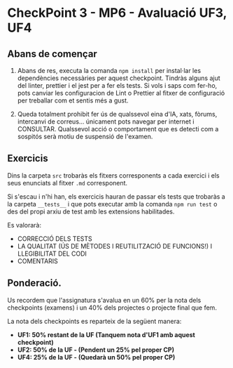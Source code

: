 # CheckPoint 3 - MP6 - Avaluació UF3, UF4

## Abans de començar

1. Abans de res, executa la comanda `npm install` per instal·lar les dependències necessàries per aquest checkpoint. Tindràs alguns ajut del linter, prettier i el jest per a fer els tests.
   Si vols i saps com fer-ho, pots canviar les configuracion de Lint o Prettier al fitxer de configuració per treballar com et sentis més a gust.

2. Queda totalment prohibit fer ús de qualssevol eina d'IA, xats, fòrums, intercanvi de correus... únicament pots navegar per internet i CONSULTAR. Qualssevol acció o comportament que es detecti com a sospitós serà motiu de suspensió de l'examen.

## Exercicis

Dins la carpeta `src` trobaràs els fitxers corresponents a cada exercici i els seus enunciats al fitxer `.md` corresponent.

Si s'escau i n'hi han, els exercicis hauran de passar els tests que trobaràs a la carpeta `__tests__` i que pots executar amb la comanda `npm run test` o des del propi arxiu de test amb les extensions habilitades.

Es valorarà:

- CORRECCIÓ DELS TESTS
- LA QUALITAT (ÚS DE MÈTODES I REUTILITZACIÓ DE FUNCIONS!) I LLEGIBILITAT DEL CODI
- COMENTARIS

## Ponderació.

Us recordem que l'assignatura s'avalua en un 60% per la nota dels checkpoints (examens) i un 40% dels projectes o projecte final que fem.

La nota dels checkpoints es reparteix de la següent manera:

- **UF1: 50% restant de la UF (Tanquem nota d'UF1 amb aquest checkpoint)**
- **UF2: 50% de la UF - (Pendent un 25% pel proper CP)**
- **UF4: 25% de la UF - (Quedarà un 50% pel proper CP)**
